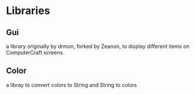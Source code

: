 # Libraries
## Gui
a library originally by drmon, forked by Zeanon, to display different items on ComputerCraft screens
## Color
a libray to convert colors to String and String to colors